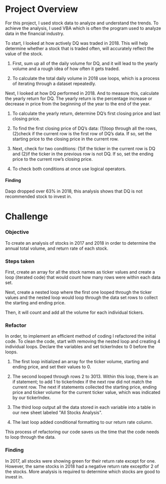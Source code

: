 # Project Overview

For this project, I used stock data to analyze and understand the trends. To achieve the analysis, I used VBA which is often the program used to analyze data in the financial industry.

To start, I looked at how actively DQ was traded in 2018. This will help determine whether a stock that is traded often, will accurately reflect the value of the stock. 

1. First, sum up all of the daily volume for DQ, and it will lead to the yearly volume and a rough idea of how often it gets traded.

2. To calculate the total daily volume in 2018 use loops, which is a process of iterating through a dataset repeatedly.

Next, I looked at how DQ performed in 2018. And to measure this, calculate the yearly return for DQ. The yearly return is the percentage increase or decrease in price from the beginning of the year to the end of the year.

1. To calculate the yearly return, determine DQ’s first closing price and last closing price.

2. To find the first closing price of DQ’s data: (1)loop through all the rows, (2)check if the current row is the first row of DQ’s data. If so, set the starting price to the closing price in the current row.

3. Next, check for two conditions: (1)if the ticker in the current row is DQ and (2)if the ticker in the previous row is not DQ. If so, set the ending price to the current row’s closing price.

4. To check both conditions at once use logical operators.

#### Finding

Daqo dropped over 63% in 2018, this analysis shows that DQ is not recommended stock to invest in.

# Challenge

### Objective
To create an analysis of stocks in 2017 and 2018 in order to determine the annual total volume, and return rate of each stock.

### Steps taken
First, create an array for all the stock names as ticker values and create a loop (iterated code) that would count how many rows were within each data set. 

Next, create a nested loop where the first one looped through the ticker values and the nested loop would loop through the data set rows to collect the starting and ending price.

Then, it will count and add all the volume for each individual tickers.

### Refactor

In order, to implement an efficient method of coding I refactored the initial code. To clean the code, start with removing the nested loop and creating 4 individual loops. Declare the variables and set tickerIndex to 0 before the loops.

1. The first loop initialized an array for the ticker volume, starting and ending price, and set their values to 0.

2. The second looped through rows 2 to 3013. Within this loop, there is an if statement; to add 1 to tickerIndex if the next row did not match the current row. The next if statements collected the starting price, ending price and ticker volume for the current ticker value, which was indicated by our tickerIndex.

3. The third loop output all the data stored in each variable into a table in our new sheet labeled "All Stocks Analysis". 

4. The last loop added conditional formatting to our return rate column. 

This process of refactoring our code saves us the time that the code needs to loop through the data.

### Finding

In 2017, all stocks were showing green for their return rate except for one. However, the same stocks in 2018 had a negative return rate exceptfor 2 of the stocks. More analysis is required to determine which stocks are good to invest in.
